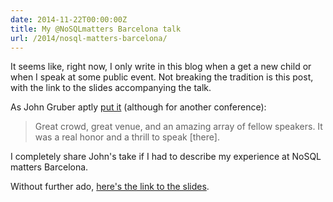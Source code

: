 ```yaml
---
date: 2014-11-22T00:00:00Z
title: My @NoSQLmatters Barcelona talk
url: /2014/nosql-matters-barcelona/
---
```


It seems like, right now, I only write in this blog when a get a new child or when I speak at some
public event. Not breaking the tradition is this post, with the link to the slides accompanying the
talk.

As John Gruber aptly [put it](http://daringfireball.net/linked/2014/xoxo) (although for
another conference):

> Great crowd, great venue, and an amazing array of fellow speakers. It was a real honor and a
> thrill to speak [there].

I completely share John's take if I had to describe my experience at NoSQL matters Barcelona.

Without further ado,
[here's the link to the slides](https://speakerdeck.com/lanzani/real-time-data-driven-applications-and-sql-vs-nosql-databases-1).

